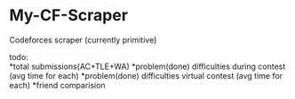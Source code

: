 # My-CF-Scraper
Codeforces scraper (currently primitive)   
 
todo:  
*total submissions(AC+TLE+WA) 
*problem(done) difficulties during contest (avg time for each)
*problem(done) difficulties virtual contest (avg time for each)
*friend comparision
